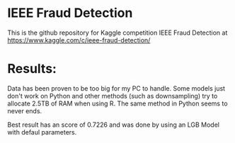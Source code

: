 # IEEE Fraud Detection

This is the github repository for Kaggle competition IEEE Fraud Detection at https://www.kaggle.com/c/ieee-fraud-detection/

# Results:
Data has been proven to be too big for my PC to handle. Some models just don't work on Python and other methods (such as downsampling) try to allocate 2.5TB of RAM when using R. The same method in Python seems to never ends.

Best result has an score of 0.7226 and was done by using an LGB Model with defaul parameters.
